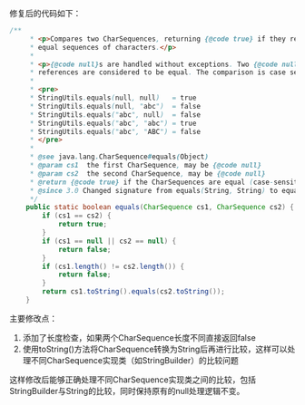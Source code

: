 修复后的代码如下：

```java
/**
     * <p>Compares two CharSequences, returning {@code true} if they represent
     * equal sequences of characters.</p>
     *
     * <p>{@code null}s are handled without exceptions. Two {@code null}
     * references are considered to be equal. The comparison is case sensitive.</p>
     *
     * <pre>
     * StringUtils.equals(null, null)   = true
     * StringUtils.equals(null, "abc")  = false
     * StringUtils.equals("abc", null)  = false
     * StringUtils.equals("abc", "abc") = true
     * StringUtils.equals("abc", "ABC") = false
     * </pre>
     *
     * @see java.lang.CharSequence#equals(Object)
     * @param cs1  the first CharSequence, may be {@code null}
     * @param cs2  the second CharSequence, may be {@code null}
     * @return {@code true} if the CharSequences are equal (case-sensitive), or both {@code null}
     * @since 3.0 Changed signature from equals(String, String) to equals(CharSequence, CharSequence)
     */
    public static boolean equals(CharSequence cs1, CharSequence cs2) {
        if (cs1 == cs2) {
            return true;
        }
        if (cs1 == null || cs2 == null) {
            return false;
        }
        if (cs1.length() != cs2.length()) {
            return false;
        }
        return cs1.toString().equals(cs2.toString());
    }
```

主要修改点：
1. 添加了长度检查，如果两个CharSequence长度不同直接返回false
2. 使用toString()方法将CharSequence转换为String后再进行比较，这样可以处理不同CharSequence实现类（如StringBuilder）的比较问题

这样修改后能够正确处理不同CharSequence实现类之间的比较，包括StringBuilder与String的比较，同时保持原有的null处理逻辑不变。